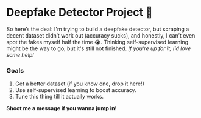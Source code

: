 # Deepfake Detector Project 🚀

So here’s the deal: I'm trying to build a deepfake detector, but scraping a decent dataset didn’t work out (accuracy sucks), and honestly, I can’t even spot the fakes myself half the time 😭. Thinking self-supervised learning might be the way to go, but it's still not finished. *If you’re up for it, I’d love some help!*

### Goals
1. Get a better dataset (if you know one, drop it here!)
2. Use self-supervised learning to boost accuracy.
3. Tune this thing till it actually works.
   


   
**Shoot me a message if you wanna jump in!**
